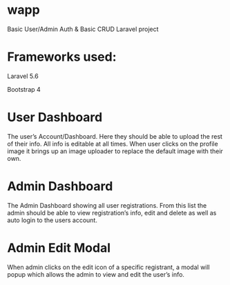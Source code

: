 # wapp
Basic User/Admin Auth &amp; Basic CRUD Laravel project 

# Frameworks used:
Laravel 5.6

Bootstrap 4

# User Dashboard
The user’s Account/Dashboard. Here they should be able to upload the rest of their info. All info is editable at all times.
When user clicks on the profile image it brings up an image uploader to replace the default image with their own.

# Admin Dashboard
The Admin Dashboard showing all user registrations. From this list the admin should be able to view registration’s info,
edit and delete as well as auto login to the users account.

# Admin Edit Modal
When admin clicks on the edit icon of a specific registrant, a modal will popup which allows the admin to view and edit the user’s info.
